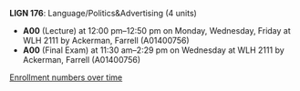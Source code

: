 **LIGN 176**: Language/Politics&Advertising (4 units)

- **A00** (Lecture) at 12:00 pm–12:50 pm on Monday, Wednesday, Friday at WLH 2111 by Ackerman, Farrell (A01400756)
- **A00** (Final Exam) at 11:30 am–2:29 pm on Wednesday at WLH 2111 by Ackerman, Farrell (A01400756)

[Enrollment numbers over time](./LIGN176.tsv)
